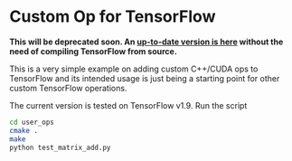 Custom Op for TensorFlow
========================

**This will be deprecated soon. An [up-to-date version is here](https://github.com/PatWie/tensorflow_inference/tree/master/custom_op) without the need of compiling TensorFlow from source.**

This is a very simple example on adding custom C++/CUDA ops to TensorFlow and its intended usage is just being a starting point for other custom TensorFlow operations.

The current version is tested on TensorFlow v1.9. Run the script

```bash
cd user_ops
cmake .
make
python test_matrix_add.py
```
